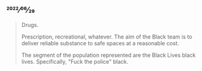 ## 2022⁄06⁄29

> Drugs.
>
> Prescription, recreational, whatever. The aim of the Black team is to deliver reliable substance to safe spaces at a reasonable cost.
>
> The segment of the population represented are the Black Lives black lives. Specifically, "Fuck the police" black.
